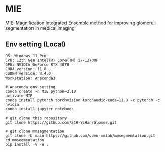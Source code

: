 # MIE
MIE: Magnification Integrated Ensemble method for improving glomeruli segmentation in medical imaging

## Env setting (Local)
```
OS: Windows 11 Pro
CPU: 12th Gen Intel(R) Core(TM) i7-12700F 
GPU: NVIDIA GeForce RTX 4070
CUDA version: 11.8
CuDNN version: 8.4.0
Workstation: Anaconda3
```
```
# Anaconda env setting
conda create -n MIE python=3.10
activate MIE
conda install pytorch torchvision torchaudio-cuda=11.8 -c pytorch -c nvidia
conda install jupyter notebook
```
```
# git clone this repository
git clone https://github.com/SCH-YcHan/Glomer.git 
```
```
# git clone mmsegmentation
git clone -b main https://github.com/open-mmlab/mmsegmentation.git
cd mmsegmentation
pip install -v -e .
```

